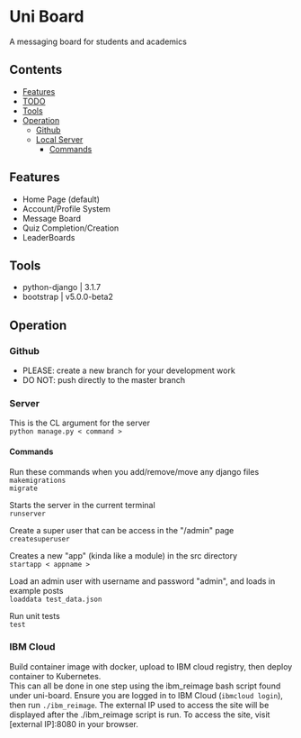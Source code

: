 # Uni Board  

A messaging board for students and academics
## Contents  
 - [Features](#Features)
 - [TODO](#TODO)
 - [Tools](#Tools)
 - [Operation](#Operation)
   - [Github](##Github)
   - [Local Server](##Server)
     - [Commands](###Commands) 

## Features
 - Home Page (default)
 - Account/Profile System
 - Message Board
 - Quiz Completion/Creation
 - LeaderBoards

## Tools    
 - python-django | 3.1.7
 - bootstrap     | v5.0.0-beta2

## Operation  
### Github  
 - PLEASE: create a new branch for your development work  
 - DO NOT: push directly to the master branch  
### Server  
This is the CL argument for the server  
`python manage.py < command >`  
#### Commands
Run these commands when you add/remove/move any django files  
`makemigrations`  
`migrate`  

Starts the server in the current terminal  
`runserver`  

Create a super user that can be access in the "/admin" page  
`createsuperuser`  

Creates a new "app" (kinda like a module) in the src directory  
`startapp < appname >`  

Load an admin user with username and password "admin", and loads in example posts  
`loaddata test_data.json`  

Run unit tests  
`test`  
### IBM Cloud
Build container image with docker, upload to IBM cloud registry, then deploy container to Kubernetes.  
This can all be done in one step using the ibm_reimage bash script found under uni-board. Ensure you are logged in to IBM Cloud (`ibmcloud login`), then run `./ibm_reimage`. The external IP used to access the site will be displayed after the ./ibm_reimage script is run. To access the site, visit [external IP]:8080 in your browser.
